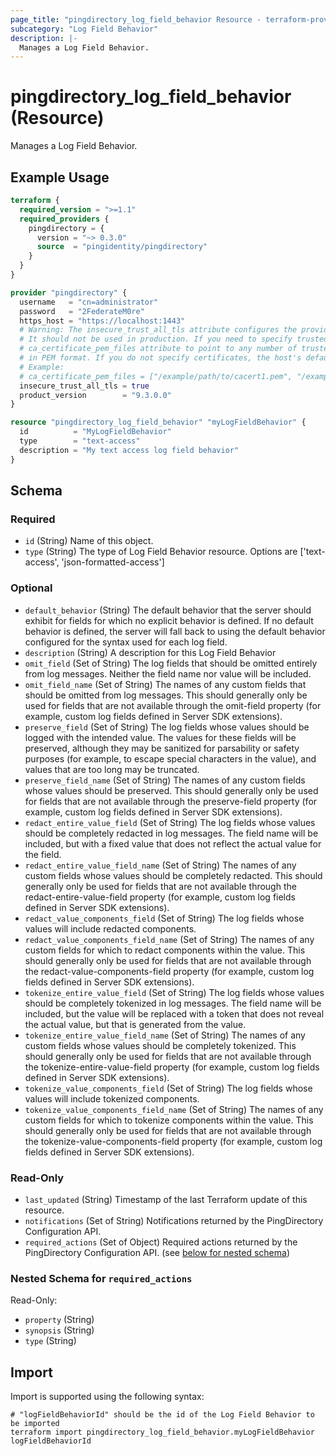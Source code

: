 ```yaml
---
page_title: "pingdirectory_log_field_behavior Resource - terraform-provider-pingdirectory"
subcategory: "Log Field Behavior"
description: |-
  Manages a Log Field Behavior.
---
```


# pingdirectory_log_field_behavior (Resource)

Manages a Log Field Behavior.

## Example Usage

```terraform
terraform {
  required_version = ">=1.1"
  required_providers {
    pingdirectory = {
      version = "~> 0.3.0"
      source  = "pingidentity/pingdirectory"
    }
  }
}

provider "pingdirectory" {
  username   = "cn=administrator"
  password   = "2FederateM0re"
  https_host = "https://localhost:1443"
  # Warning: The insecure_trust_all_tls attribute configures the provider to trust any certificate presented by the PingDirectory server.
  # It should not be used in production. If you need to specify trusted CA certificates, use the
  # ca_certificate_pem_files attribute to point to any number of trusted CA certificate files
  # in PEM format. If you do not specify certificates, the host's default root CA set will be used.
  # Example:
  # ca_certificate_pem_files = ["/example/path/to/cacert1.pem", "/example/path/to/cacert2.pem"]
  insecure_trust_all_tls = true
  product_version        = "9.3.0.0"
}

resource "pingdirectory_log_field_behavior" "myLogFieldBehavior" {
  id          = "MyLogFieldBehavior"
  type        = "text-access"
  description = "My text access log field behavior"
}
```

<!-- schema generated by tfplugindocs -->
## Schema

### Required

- `id` (String) Name of this object.
- `type` (String) The type of Log Field Behavior resource. Options are ['text-access', 'json-formatted-access']

### Optional

- `default_behavior` (String) The default behavior that the server should exhibit for fields for which no explicit behavior is defined. If no default behavior is defined, the server will fall back to using the default behavior configured for the syntax used for each log field.
- `description` (String) A description for this Log Field Behavior
- `omit_field` (Set of String) The log fields that should be omitted entirely from log messages. Neither the field name nor value will be included.
- `omit_field_name` (Set of String) The names of any custom fields that should be omitted from log messages. This should generally only be used for fields that are not available through the omit-field property (for example, custom log fields defined in Server SDK extensions).
- `preserve_field` (Set of String) The log fields whose values should be logged with the intended value. The values for these fields will be preserved, although they may be sanitized for parsability or safety purposes (for example, to escape special characters in the value), and values that are too long may be truncated.
- `preserve_field_name` (Set of String) The names of any custom fields whose values should be preserved. This should generally only be used for fields that are not available through the preserve-field property (for example, custom log fields defined in Server SDK extensions).
- `redact_entire_value_field` (Set of String) The log fields whose values should be completely redacted in log messages. The field name will be included, but with a fixed value that does not reflect the actual value for the field.
- `redact_entire_value_field_name` (Set of String) The names of any custom fields whose values should be completely redacted. This should generally only be used for fields that are not available through the redact-entire-value-field property (for example, custom log fields defined in Server SDK extensions).
- `redact_value_components_field` (Set of String) The log fields whose values will include redacted components.
- `redact_value_components_field_name` (Set of String) The names of any custom fields for which to redact components within the value. This should generally only be used for fields that are not available through the redact-value-components-field property (for example, custom log fields defined in Server SDK extensions).
- `tokenize_entire_value_field` (Set of String) The log fields whose values should be completely tokenized in log messages. The field name will be included, but the value will be replaced with a token that does not reveal the actual value, but that is generated from the value.
- `tokenize_entire_value_field_name` (Set of String) The names of any custom fields whose values should be completely tokenized. This should generally only be used for fields that are not available through the tokenize-entire-value-field property (for example, custom log fields defined in Server SDK extensions).
- `tokenize_value_components_field` (Set of String) The log fields whose values will include tokenized components.
- `tokenize_value_components_field_name` (Set of String) The names of any custom fields for which to tokenize components within the value. This should generally only be used for fields that are not available through the tokenize-value-components-field property (for example, custom log fields defined in Server SDK extensions).

### Read-Only

- `last_updated` (String) Timestamp of the last Terraform update of this resource.
- `notifications` (Set of String) Notifications returned by the PingDirectory Configuration API.
- `required_actions` (Set of Object) Required actions returned by the PingDirectory Configuration API. (see [below for nested schema](#nestedatt--required_actions))

<a id="nestedatt--required_actions"></a>
### Nested Schema for `required_actions`

Read-Only:

- `property` (String)
- `synopsis` (String)
- `type` (String)

## Import

Import is supported using the following syntax:

```shell
# "logFieldBehaviorId" should be the id of the Log Field Behavior to be imported
terraform import pingdirectory_log_field_behavior.myLogFieldBehavior logFieldBehaviorId
```

